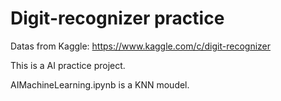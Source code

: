 # Digit-recognizer practice
Datas from Kaggle: https://www.kaggle.com/c/digit-recognizer

This is a AI practice project.

AIMachineLearning.ipynb is a KNN moudel.